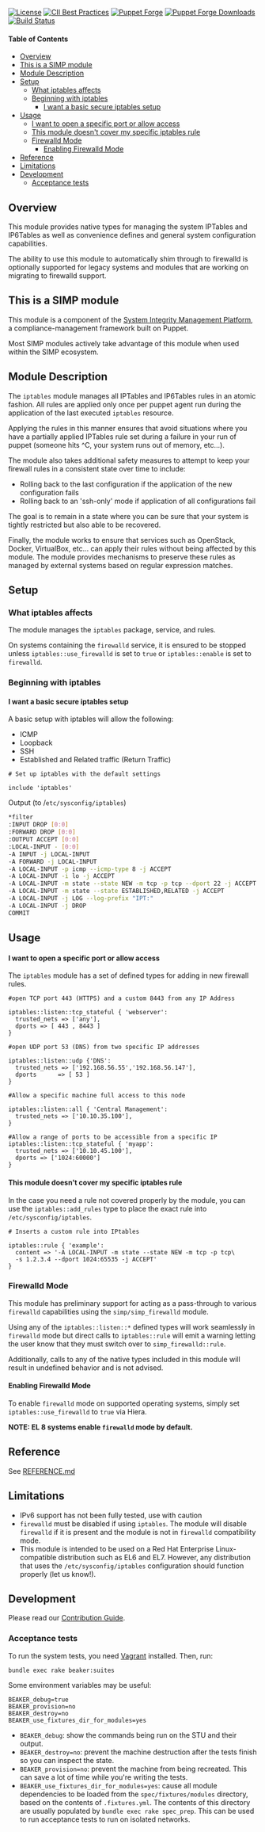 [![License](https://img.shields.io/:license-apache-blue.svg)](http://www.apache.org/licenses/LICENSE-2.0.html)
[![CII Best Practices](https://bestpractices.coreinfrastructure.org/projects/73/badge)](https://bestpractices.coreinfrastructure.org/projects/73)
[![Puppet Forge](https://img.shields.io/puppetforge/v/simp/iptables.svg)](https://forge.puppetlabs.com/simp/iptables)
[![Puppet Forge Downloads](https://img.shields.io/puppetforge/dt/simp/iptables.svg)](https://forge.puppetlabs.com/simp/iptables)
[![Build Status](https://travis-ci.org/simp/pupmod-simp-iptables.svg)](https://travis-ci.org/simp/pupmod-simp-iptables)

#### Table of Contents

<!-- vim-markdown-toc GFM -->

* [Overview](#overview)
* [This is a SIMP module](#this-is-a-simp-module)
* [Module Description](#module-description)
* [Setup](#setup)
  * [What iptables affects](#what-iptables-affects)
  * [Beginning with iptables](#beginning-with-iptables)
    * [I want a basic secure iptables setup](#i-want-a-basic-secure-iptables-setup)
* [Usage](#usage)
    * [I want to open a specific port or allow access](#i-want-to-open-a-specific-port-or-allow-access)
    * [This module doesn't cover my specific iptables rule](#this-module-doesnt-cover-my-specific-iptables-rule)
  * [Firewalld Mode](#firewalld-mode)
    * [Enabling Firewalld Mode](#enabling-firewalld-mode)
* [Reference](#reference)
* [Limitations](#limitations)
* [Development](#development)
  * [Acceptance tests](#acceptance-tests)

<!-- vim-markdown-toc -->

## Overview

This module provides native types for managing the system IPTables and
IP6Tables as well as convenience defines and general system configuration
capabilities.

The ability to use this module to automatically shim through to firewalld is
optionally supported for legacy systems and modules that are working on
migrating to firewalld support.

## This is a SIMP module

This module is a component of the [System Integrity Management Platform](https://simp-project.com),
a compliance-management framework built on Puppet.

Most SIMP modules actively take advantage of this module when used within the
SIMP ecosystem.

## Module Description

The ``iptables`` module manages all IPTables and IP6Tables rules in an atomic
fashion. All rules are applied only once per puppet agent run during the
application of the last executed ``iptables`` resource.

Applying the rules in this manner ensures that avoid situations where you have
a partially applied IPTables rule set during a failure in your run of puppet
(someone hits ^C, your system runs out of memory, etc...).

The module also takes additional safety measures to attempt to keep your
firewall rules in a consistent state over time to include:

* Rolling back to the last configuration if the application of the new configuration fails
* Rolling back to an 'ssh-only' mode if application of all configurations fail

The goal is to remain in a state where you can be sure that your system is
tightly restricted but also able to be recovered.

Finally, the module works to ensure that services such as OpenStack, Docker,
VirtualBox, etc... can apply their rules without being affected by this module.
The module provides mechanisms to preserve these rules as managed by external
systems based on regular expression matches.

## Setup

### What iptables affects

The module manages the ``iptables`` package, service, and rules.

On systems containing the ``firewalld`` service, it is ensured to be stopped
unless ``iptables::use_firewalld`` is set to ``true`` or ``iptables::enable`` is
set to ``firewalld``.

### Beginning with iptables

#### I want a basic secure iptables setup

A basic setup with iptables will allow the following:

* ICMP
* Loopback
* SSH
* Established and Related traffic (Return Traffic)

```puppet
# Set up iptables with the default settings

include 'iptables'
```
Output (to /`etc/sysconfig/iptables`)

```bash
*filter
:INPUT DROP [0:0]
:FORWARD DROP [0:0]
:OUTPUT ACCEPT [0:0]
:LOCAL-INPUT - [0:0]
-A INPUT -j LOCAL-INPUT
-A FORWARD -j LOCAL-INPUT
-A LOCAL-INPUT -p icmp --icmp-type 8 -j ACCEPT
-A LOCAL-INPUT -i lo -j ACCEPT
-A LOCAL-INPUT -m state --state NEW -m tcp -p tcp --dport 22 -j ACCEPT
-A LOCAL-INPUT -m state --state ESTABLISHED,RELATED -j ACCEPT
-A LOCAL-INPUT -j LOG --log-prefix "IPT:"
-A LOCAL-INPUT -j DROP
COMMIT
```

## Usage

#### I want to open a specific port or allow access

The `iptables` module has a set of defined types for adding in new firewall
rules.

```puppet
#open TCP port 443 (HTTPS) and a custom 8443 from any IP Address

iptables::listen::tcp_stateful { 'webserver':
  trusted_nets => ['any'],
  dports => [ 443 , 8443 ]
}

#open UDP port 53 (DNS) from two specific IP addresses

iptables::listen::udp {'DNS':
  trusted_nets => ['192.168.56.55','192.168.56.147'],
  dports      => [ 53 ]
}

#Allow a specific machine full access to this node

iptables::listen::all { 'Central Management':
  trusted_nets => ['10.10.35.100'],
}

#Allow a range of ports to be accessible from a specific IP
iptables::listen::tcp_stateful { 'myapp':
  trusted_nets => ['10.10.45.100'],
  dports => ['1024:60000']
}

```

#### This module doesn't cover my specific iptables rule

In the case you need a rule not covered properly by the module, you can use the
``iptables::add_rules`` type to place the exact rule into ``/etc/sysconfig/iptables``.

```puppet
# Inserts a custom rule into IPtables

iptables::rule { 'example':
  content => '-A LOCAL-INPUT -m state --state NEW -m tcp -p tcp\
  -s 1.2.3.4 --dport 1024:65535 -j ACCEPT'
}
```

### Firewalld Mode

This module has preliminary support for acting as a pass-through to various
``firewalld`` capabilities using the ``simp/simp_firewalld`` module.

Using any of the ``iptables::listen::*`` defined types will work seamlessly in
``firewalld`` mode but direct calls to ``iptables::rule`` will emit a warning
letting the user know that they must switch over to ``simp_firewalld::rule``.

Additionally, calls to any of the native types included in this module will
result in undefined behavior and is not advised.

#### Enabling Firewalld Mode

To enable ``firewalld`` mode on supported operating systems, simply set
``iptables::use_firewalld`` to ``true`` via Hiera.

**NOTE: EL 8 systems enable ``firewalld`` mode by default.**

## Reference

See [REFERENCE.md](./REFERENCE.md)

## Limitations
* IPv6 support has not been fully tested, use with caution
* ``firewalld`` must be disabled if using ``iptables``. The module will disable
  ``firewalld`` if it is present and the module is not in ``firewalld``
  compatibility mode.
* This module is intended to be used on a Red Hat Enterprise Linux-compatible
  distribution such as EL6 and EL7. However, any distribution that uses the
  ``/etc/sysconfig/iptables`` configuration should function properly (let us
  know!).

## Development

Please read our [Contribution Guide](https://simp.readthedocs.io/en/stable/contributors_guide/index.html).

### Acceptance tests

To run the system tests, you need [Vagrant](https://www.vagrantup.com/)
installed. Then, run:

```shell
bundle exec rake beaker:suites
```

Some environment variables may be useful:

```shell
BEAKER_debug=true
BEAKER_provision=no
BEAKER_destroy=no
BEAKER_use_fixtures_dir_for_modules=yes
```

* `BEAKER_debug`: show the commands being run on the STU and their output.
* `BEAKER_destroy=no`: prevent the machine destruction after the tests finish
  so you can inspect the state.
* `BEAKER_provision=no`: prevent the machine from being recreated. This can
  save a lot of time while you're writing the tests.
* `BEAKER_use_fixtures_dir_for_modules=yes`: cause all module dependencies to
  be loaded from the `spec/fixtures/modules` directory, based on the contents
  of `.fixtures.yml`.  The contents of this directory are usually populated by
  `bundle exec rake spec_prep`.  This can be used to run acceptance tests to
  run on isolated networks.

